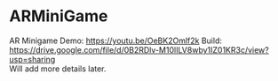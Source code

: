 # ARMiniGame
AR Minigame Demo: https://youtu.be/OeBK2Omlf2k
Build: https://drive.google.com/file/d/0B2RDlv-M10lILV8wby1IZ01KR3c/view?usp=sharing  
Will add more details later.
